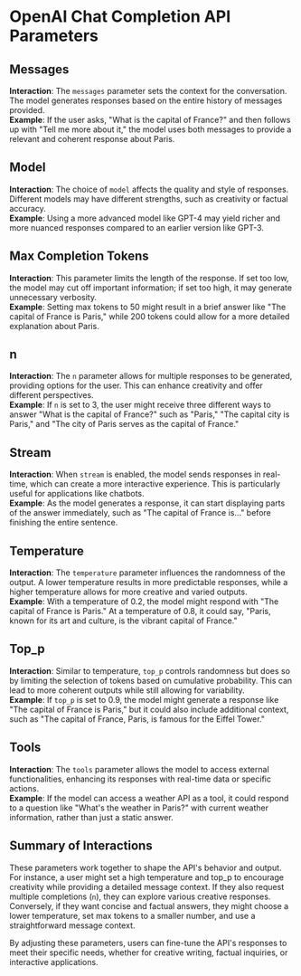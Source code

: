 # OpenAI Chat Completion API Parameters

## Messages
**Interaction**: The `messages` parameter sets the context for the conversation. The model generates responses based on the entire history of messages provided.  
**Example**: If the user asks, "What is the capital of France?" and then follows up with "Tell me more about it," the model uses both messages to provide a relevant and coherent response about Paris.

## Model
**Interaction**: The choice of `model` affects the quality and style of responses. Different models may have different strengths, such as creativity or factual accuracy.  
**Example**: Using a more advanced model like GPT-4 may yield richer and more nuanced responses compared to an earlier version like GPT-3.

## Max Completion Tokens
**Interaction**: This parameter limits the length of the response. If set too low, the model may cut off important information; if set too high, it may generate unnecessary verbosity.  
**Example**: Setting max tokens to 50 might result in a brief answer like "The capital of France is Paris," while 200 tokens could allow for a more detailed explanation about Paris.

## n
**Interaction**: The `n` parameter allows for multiple responses to be generated, providing options for the user. This can enhance creativity and offer different perspectives.  
**Example**: If `n` is set to 3, the user might receive three different ways to answer "What is the capital of France?" such as "Paris," "The capital city is Paris," and "The city of Paris serves as the capital of France."

## Stream
**Interaction**: When `stream` is enabled, the model sends responses in real-time, which can create a more interactive experience. This is particularly useful for applications like chatbots.  
**Example**: As the model generates a response, it can start displaying parts of the answer immediately, such as "The capital of France is..." before finishing the entire sentence.

## Temperature
**Interaction**: The `temperature` parameter influences the randomness of the output. A lower temperature results in more predictable responses, while a higher temperature allows for more creative and varied outputs.  
**Example**: With a temperature of 0.2, the model might respond with "The capital of France is Paris." At a temperature of 0.8, it could say, "Paris, known for its art and culture, is the vibrant capital of France."

## Top_p
**Interaction**: Similar to temperature, `top_p` controls randomness but does so by limiting the selection of tokens based on cumulative probability. This can lead to more coherent outputs while still allowing for variability.  
**Example**: If `top_p` is set to 0.9, the model might generate a response like "The capital of France is Paris," but it could also include additional context, such as "The capital of France, Paris, is famous for the Eiffel Tower."

## Tools
**Interaction**: The `tools` parameter allows the model to access external functionalities, enhancing its responses with real-time data or specific actions.  
**Example**: If the model can access a weather API as a tool, it could respond to a question like "What's the weather in Paris?" with current weather information, rather than just a static answer.

## Summary of Interactions
These parameters work together to shape the API's behavior and output. For instance, a user might set a high temperature and top_p to encourage creativity while providing a detailed message context. If they also request multiple completions (`n`), they can explore various creative responses. Conversely, if they want concise and factual answers, they might choose a lower temperature, set max tokens to a smaller number, and use a straightforward message context.

By adjusting these parameters, users can fine-tune the API's responses to meet their specific needs, whether for creative writing, factual inquiries, or interactive applications.